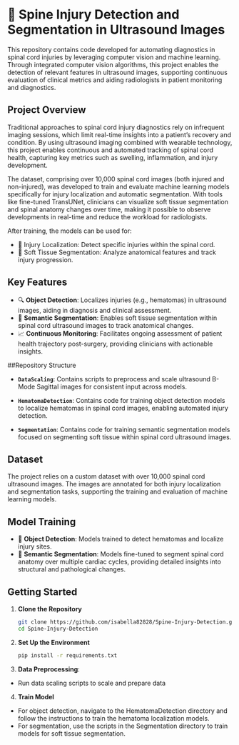 # 🧠 Spine Injury Detection and Segmentation in Ultrasound Images

This repository contains code developed for automating diagnostics in spinal cord injuries by leveraging computer vision and machine learning. Through integrated computer vision algorithms, this project enables the detection of relevant features in ultrasound images, supporting continuous evaluation of clinical metrics and aiding radiologists in patient monitoring and diagnostics.

## Project Overview

Traditional approaches to spinal cord injury diagnostics rely on infrequent imaging sessions, which limit real-time insights into a patient’s recovery and condition. By using ultrasound imaging combined with wearable technology, this project enables continuous and automated tracking of spinal cord health, capturing key metrics such as swelling, inflammation, and injury development.

The dataset, comprising over 10,000 spinal cord images (both injured and non-injured), was developed to train and evaluate machine learning models specifically for injury localization and automatic segmentation. With tools like fine-tuned TransUNet, clinicians can visualize soft tissue segmentation and spinal anatomy changes over time, making it possible to observe developments in real-time and reduce the workload for radiologists.

After training, the models can be used for: 

- 📍 Injury Localization: Detect specific injuries within the spinal cord.
- 🧬 Soft Tissue Segmentation: Analyze anatomical features and track injury progression.

## Key Features

- 🔍 **Object Detection**: Localizes injuries (e.g., hematomas) in ultrasound images, aiding in diagnosis and clinical assessment.
- 🧩 **Semantic Segmentation**: Enables soft tissue segmentation within spinal cord ultrasound images to track anatomical changes.
- 📈 **Continuous Monitoring**: Facilitates ongoing assessment of patient health trajectory post-surgery, providing clinicians with actionable insights.
  
##Repository Structure

- **`DataScaling`**: Contains scripts to preprocess and scale ultrasound B-Mode Sagittal images for consistent input across models.
  
- **`HematomaDetection`**: Contains code for training object detection models to localize hematomas in spinal cord images, enabling automated injury detection.

- **`Segmentation`**: Contains code for training semantic segmentation models focused on segmenting soft tissue within spinal cord ultrasound images.

## Dataset

The project relies on a custom dataset with over 10,000 spinal cord ultrasound images. The images are annotated for both injury localization and segmentation tasks, supporting the training and evaluation of machine learning models.

## Model Training

- 🔹 **Object Detection**: Models trained to detect hematomas and localize injury sites.
- 🔹 **Semantic Segmentation**: Models fine-tuned to segment spinal cord anatomy over multiple cardiac cycles, providing detailed insights into structural and pathological changes.

## Getting Started

1. **Clone the Repository**
   ```bash
   git clone https://github.com/isabella82828/Spine-Injury-Detection.git
   cd Spine-Injury-Detection

2. **Set Up the Environment**
   ```bash
   pip install -r requirements.txt

3. **Data Preprocessing**:
- Run data scaling scripts to scale and prepare data

4. **Train Model**
- For object detection, navigate to the HematomaDetection directory and follow the instructions to train the hematoma localization models.
- For segmentation, use the scripts in the Segmentation directory to train models for soft tissue segmentation.
